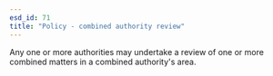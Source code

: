 ```yaml
---
esd_id: 71
title: "Policy - combined authority review"
---
```


Any one or more authorities may undertake a review of one or more combined matters in a combined authority's area.

